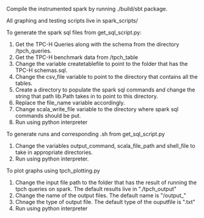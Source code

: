 Compile the instrumented spark by running ./build/sbt package.

All graphing and testing scripts live in spark_scripts/

To generate the spark sql files from get_sql_script.py:
1. Get the TPC-H Queries along with the schema from the directory /tpch_queries.
2. Get the TPC-H benchmark data from /tpch_table
3. Change the variable createtablefile to point to the folder that has the TPC-H schemas.sql.
4. Change the csv_file variable to point to the directory that contains all the tables.
5. Create a directory to populate the spark sql commands and change the string that path lib.Path takes in to point to this directory.
6. Replace the file_name variable accordingly.
7. Change scala_write_file variable to the directory where spark sql commands should be put.
8. Run using python interpreter

To generate runs and corresponding .sh from get_sql_script.py
1. Change the variables output_command, scala_file_path and shell_file to take in appropriate directories.
2. Run using python interpreter.

To plot graphs using tpch_plotting.py
1. Change the input file path to the folder that has the result of running the tpch queries on spark. The default results live in "./tpch_output"
2. Change the name of the output files. The default name is "/output_"
3. Chnage the type of output file. The default type of the ouputfile is ".txt"
2. Run using python interpreter
